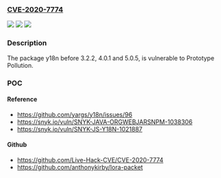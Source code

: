 ### [CVE-2020-7774](https://cve.mitre.org/cgi-bin/cvename.cgi?name=CVE-2020-7774)
![](https://img.shields.io/static/v1?label=Product&message=y18n&color=blue)
![](https://img.shields.io/static/v1?label=Version&message=%3C%205.0.5%20&color=brighgreen)
![](https://img.shields.io/static/v1?label=Vulnerability&message=Prototype%20Pollution&color=brighgreen)

### Description

The package y18n before 3.2.2, 4.0.1 and 5.0.5, is vulnerable to Prototype Pollution.

### POC

#### Reference
- https://github.com/yargs/y18n/issues/96
- https://snyk.io/vuln/SNYK-JAVA-ORGWEBJARSNPM-1038306
- https://snyk.io/vuln/SNYK-JS-Y18N-1021887

#### Github
- https://github.com/Live-Hack-CVE/CVE-2020-7774
- https://github.com/anthonykirby/lora-packet

